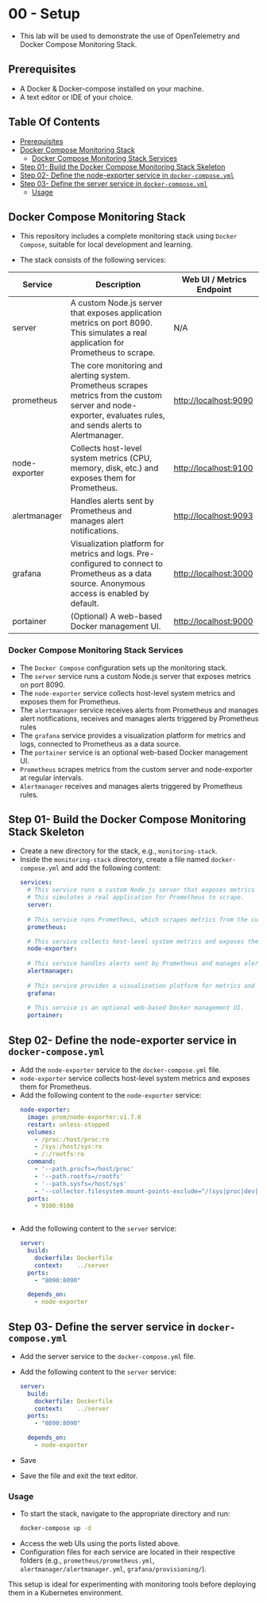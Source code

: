 <!-- omit in toc -->
# 00 - Setup

- This lab will be used to demonstrate the use of OpenTelemetry and Docker Compose Monitoring Stack.

## Prerequisites

- A Docker & Docker-compose installed on your machine.
- A text editor or IDE of your choice.

<!-- omit in toc -->
## Table Of Contents
- [Prerequisites](#prerequisites)
- [Docker Compose Monitoring Stack](#docker-compose-monitoring-stack)
  - [Docker Compose Monitoring Stack Services](#docker-compose-monitoring-stack-services)
- [Step 01- Build the Docker Compose Monitoring Stack Skeleton](#step-01--build-the-docker-compose-monitoring-stack-skeleton)
- [Step 02- Define the node-exporter service in `docker-compose.yml`](#step-02--define-the-node-exporter-service-in-docker-composeyml)
- [Step 03- Define the server service in `docker-compose.yml`](#step-03--define-the-server-service-in-docker-composeyml)
  - [Usage](#usage)

## Docker Compose Monitoring Stack

- This repository includes a complete monitoring stack using `Docker Compose`, suitable for local development and learning. 
  
- The stack consists of the following services:

| Service       | Description                                                                                                                                                      | Web UI / Metrics Endpoint                      |
| ------------- | ---------------------------------------------------------------------------------------------------------------------------------------------------------------- | ---------------------------------------------- |
| server        | A custom Node.js server that exposes application metrics on port 8090. This simulates a real application for Prometheus to scrape.                               | N/A                                            |
| prometheus    | The core monitoring and alerting system. Prometheus scrapes metrics from the custom server and node-exporter, evaluates rules, and sends alerts to Alertmanager. | [http://localhost:9090](http://localhost:9090) |
| node-exporter | Collects host-level system metrics (CPU, memory, disk, etc.) and exposes them for Prometheus.                                                                    | [http://localhost:9100](http://localhost:9100) |
| alertmanager  | Handles alerts sent by Prometheus and manages alert notifications.                                                                                               | [http://localhost:9093](http://localhost:9093) |
| grafana       | Visualization platform for metrics and logs. Pre-configured to connect to Prometheus as a data source. Anonymous access is enabled by default.                   | [http://localhost:3000](http://localhost:3000) |
| portainer     | (Optional) A web-based Docker management UI.                                                                                                                     | [http://localhost:9000](http://localhost:9000) |

### Docker Compose Monitoring Stack Services

- The `Docker Compose` configuration sets up the monitoring stack.
- The `server` service runs a custom Node.js server that exposes metrics on port 8090.
- The `node-exporter` service collects host-level system metrics and exposes them for Prometheus.
- The `alertmanager` service receives alerts from Prometheus and manages alert notifications, receives and manages alerts triggered by Prometheus rules
- The `grafana` service provides a visualization platform for metrics and logs, connected to Prometheus as a data source.
- The `portainer` service is an optional web-based Docker management UI.
- `Prometheus` scrapes metrics from the custom server and node-exporter at regular intervals.
- `Alertmanager` receives and manages alerts triggered by Prometheus rules.

## Step 01- Build the Docker Compose Monitoring Stack Skeleton

- Create a new directory for the stack, e.g., `monitoring-stack`.
- Inside the `monitoring-stack` directory, create a file named `docker-compose.yml` and add the following content:
  ```yaml
  services:
    # This service runs a custom Node.js server that exposes metrics on port 8090.
    # This simulates a real application for Prometheus to scrape.
    server:
    
    # This service runs Prometheus, which scrapes metrics from the custom server and node-exporter at regular intervals.
    prometheus:

    # This service collects host-level system metrics and exposes them for Prometheus.
    node-exporter:
    
    # This service handles alerts sent by Prometheus and manages alert notifications.
    alertmanager:
    
    # This service provides a visualization platform for metrics and logs, connected to Prometheus as a data source.
    grafana:
    
    # This service is an optional web-based Docker management UI.
    portainer:
  ```

## Step 02- Define the node-exporter service in `docker-compose.yml`

- Add the `node-exporter` service to the `docker-compose.yml` file.
- `node-exporter` service collects host-level system metrics and exposes them for Prometheus.
- Add the following content to the `node-exporter` service:
  ```yaml
  node-exporter:
    image: prom/node-exporter:v1.7.0
    restart: unless-stopped
    volumes:
      - /proc:/host/proc:ro
      - /sys:/host/sys:ro
      - /:/rootfs:ro
    command:
      - '--path.procfs=/host/proc'
      - '--path.rootfs=/rootfs'
      - '--path.sysfs=/host/sys'
      - '--collector.filesystem.mount-points-exclude=^/(sys|proc|dev|host|etc)($$|/)'
    ports:
      - 9100:9100
 
  ```  
- Add the following content to the `server` service:
  ```yaml
  server:
    build:
      dockerfile: Dockerfile
      context:    ../server
    ports:
      - "8090:8090"

    depends_on:
      - node-exporter
  ```

## Step 03- Define the server service in `docker-compose.yml`

- Add the server service to the `docker-compose.yml` file.
- Add the following content to the `server` service:
  ```yaml
  server:
    build:
      dockerfile: Dockerfile
      context:    ../server
    ports:
      - "8090:8090"

    depends_on:
      - node-exporter
  ```
- Save 


- Save the file and exit the text editor.
### Usage

- To start the stack, navigate to the appropriate directory and run:
  ```sh
  docker-compose up -d
  ```
- Access the web UIs using the ports listed above.
- Configuration files for each service are located in their respective folders (e.g., `prometheus/prometheus.yml`, `alertmanager/alertmanager.yml`, `grafana/provisioning/`).

This setup is ideal for experimenting with monitoring tools before deploying them in a Kubernetes environment.

